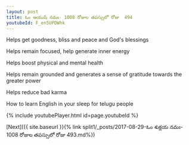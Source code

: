 ```yaml
---
layout: post
title: ఓం ఆయుషే నమః- 1008 రోజుల తపస్సులో రోజు  494
youtubeId: F_en5UPDWhk
---
```

 
 
Helps get goodness, bliss and peace and God's blessings
 
Helps remain focused, help generate inner energy 
 
Helps boost physical and mental health 
 
Helps remain grounded and generates a sense of gratitude towards the greater power 
 
Helps reduce bad karma
 
How to learn English in your sleep for telugu people
 
 
 
 


{% include youtubePlayer.html id=page.youtubeId %}
 
[Next]({{ site.baseurl }}{% link split1/_posts/2017-08-29-ఓం శుక్లయ నమః- 1008 రోజుల తపస్సులో రోజు  493.md%})
 
